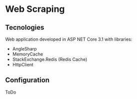 # Web Scraping

## Tecnologies

Web application developed in ASP NET Core 3.1 with libraries:

- AngleSharp
- MemoryCache
- StackExchange.Redis (Redis Cache)
- HttpClient

## Configuration

ToDo